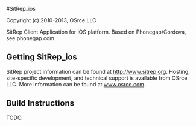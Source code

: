 #SitRep_ios

Copyright (c) 2010-2013, OSrce LLC

SitRep Client Application for iOS platform.
Based on Phonegap/Cordova, see phonegap.com

## Getting SitRep_ios

SitRep project information can be found at http://www.sitrep.org.  Hosting, site-specific development, and technical support is available from OSrce LLC.
More information can be found at www.osrce.com.

## Build Instructions

TODO.




